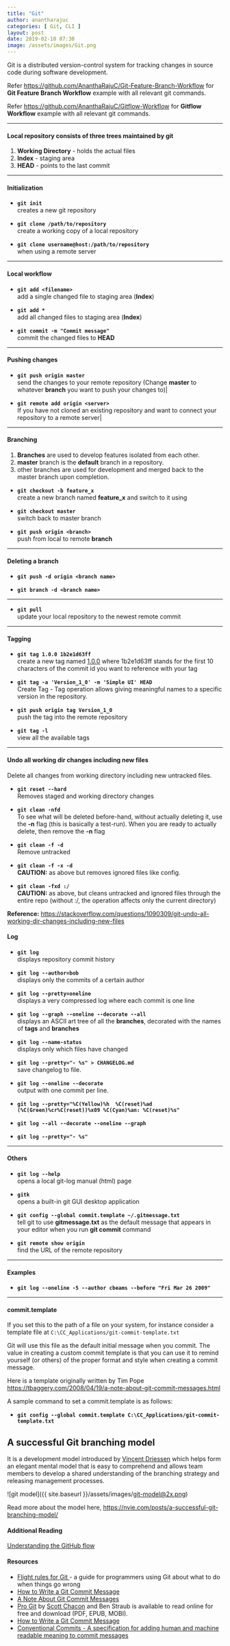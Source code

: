 ```yaml
---
title: "Git"
author: anantharajuc
categories: [ Git, CLI ]
layout: post
date: 2019-02-10 07:30
image: /assets/images/Git.png
---
```


Git is a distributed version-control system for tracking changes in source code during software development.

Refer https://github.com/AnanthaRajuC/Git-Feature-Branch-Workflow for **Git Feature Branch Workflow** example with all relevant git commands.

Refer https://github.com/AnanthaRajuC/Gitflow-Workflow for **Gitflow Workflow** example with all relevant git commands.

---

#### Local repository consists of three **trees** maintained by git

1. **Working Directory** - holds the actual files
2. **Index** - staging area
3. **HEAD** - points to the last commit

---

#### Initialization

*	**`git init`**  
creates a new git repository

*	**`git clone /path/to/repository`**  
create a working copy of a local repository

*	**`git clone username@host:/path/to/repository`**  
when using a remote server

---

#### Local workflow

*	**`git add <filename>`**  
add a single changed file to staging area (**Index**)

*	**`git add *`**  
add all changed files to staging area (**Index**)

*	**`git commit -m "Commit message"`**  
commit the changed files to **HEAD**

---

#### Pushing changes

*	**`git push origin master`**  
send the changes to your remote repository (Change **master** to whatever **branch** you want to push your changes to)|

*	**`git remote add origin <server>`**  
If you have not cloned an existing repository and want to connect your repository to a remote server|

---

#### Branching

1. **Branches** are used to develop features isolated from each other.
2. **master** branch is the **default** branch in a repository.
3. other branches are used for development and merged back to the master branch upon completion.

*	**`git checkout -b feature_x`**  
create a new branch named **feature_x** and switch to it using

*	**`git checkout master`**  
switch back to master branch

*	**`git push origin <branch>`**  
push from local to remote **branch**

---

#### Deleting a branch

*	**`git push -d origin <branch name>`**  

*	**`git branch -d <branch name>`**  

---

*	**`git pull`**   
update your local repository to the newest remote commit

---

#### Tagging

*	**`git tag 1.0.0 1b2e1d63ff`**   
create a new tag named <a href="https://semver.org/" target="_blank" >1.0.0</a> where 1b2e1d63ff stands for the first 10 characters of the commit id you want to reference with your tag

*	**`git tag -a 'Version_1_0' -m 'Simple UI' HEAD`**   
Create Tag - Tag operation allows giving meaningful names to a specific version in the repository.

*	**`git push origin tag Version_1_0`**   
push the tag into the remote repository

*	**`git tag -l`**   
view all the available tags

---

#### Undo all working dir changes including new files

Delete all changes from working directory including new untracked files.

*	**`git reset --hard`**   
Removes staged and working directory changes

*	**`git clean -nfd`**   
To see what will be deleted before-hand, without actually deleting it, use the **-n** flag (this is basically a test-run). When you are ready to actually delete, then remove the **-n** flag

*	**`git clean -f -d`**   
Remove untracked

*	**`git clean -f -x -d`**   
**CAUTION:** as above but removes ignored files like config.

*	**`git clean -fxd :/`**   
**CAUTION:** as above, but cleans untracked and ignored files through the entire repo (without :/, the operation affects only the current directory)
 
**Reference:** https://stackoverflow.com/questions/1090309/git-undo-all-working-dir-changes-including-new-files

#### Log

*	**`git log`**   
displays repository commit history

*	**`git log --author=bob`**   
displays only the commits of a certain author

*	**`git log --pretty=oneline`**   
displays a very compressed log where each commit is one line

*	**`git log --graph --oneline --decorate --all`**   
displays an ASCII art tree of all the **branches**, decorated with the names of **tags** and **branches**

*	**`git log --name-status`**   
displays only which files have changed

*	**`git log --pretty="- %s" > CHANGELOG.md`**   
save changelog to file.

*	**`git log --oneline --decorate`**   
output with one commit per line.

*	**`git log --pretty="%C(Yellow)%h  %C(reset)%ad (%C(Green)%cr%C(reset))%x09 %C(Cyan)%an: %C(reset)%s"`**   

*	**`git log --all --decorate --oneline --graph`**   

*	**`git log --pretty="- %s"`**   

---

#### Others

*	**`git log --help`**   
opens a local git-log manual (html) page

*	**`gitk`**   
opens a built-in git GUI desktop application

*	**`git config --global commit.template ~/.gitmessage.txt`**   
tell git to use **gitmessage.txt** as the default message that appears in your editor when you run **git commit** command

*	**`git remote show origin`**   
find the URL of the remote repository

---

#### Examples

*	**`git log --oneline -5 --author cbeams --before "Fri Mar 26 2009"`**   

---

#### commit.template

If you set this to the path of a file on your system, for instance consider a template file at                     `C:\CC_Applications/git-commit-template.txt` 

<script src="https://gist.github.com/AnanthaRajuC/7c064859b3ef1c046c3070801e512001.js?file=git-commit-template.txt"></script>

Git will use this file as the default initial message when you commit. The value in creating a custom commit template is that you can use it to remind yourself (or others) of the proper format and style when creating a commit message.

Here is a template originally written by Tim Pope <https://tbaggery.com/2008/04/19/a-note-about-git-commit-messages.html>

A sample command to set a commit.template is as follows:

*	**`git config --global commit.template C:\CC_Applications/git-commit-template.txt`**   

## A successful Git branching model

It is a development model introduced by <a href="https://nvie.com/about/" target="_blank" >Vincent Driessen</a> which helps form an elegant mental model that is easy to comprehend and allows team members to develop a shared understanding of the branching strategy and releasing management processes.

![git model]({{ site.baseurl }}/assets/images/git-model@2x.png)

Read more about the model here, <https://nvie.com/posts/a-successful-git-branching-model/> 

#### Additional Reading

<a href="https://guides.github.com/introduction/flow/" target="_blank" >Understanding the GitHub flow</a>

#### Resources

- <a href="https://github.com/k88hudson/git-flight-rules" target="_blank" >Flight rules for Git </a>- a guide for programmers using Git about what to do when things go wrong
- <a href="https://chris.beams.io/posts/git-commit/" target="_blank" >How to Write a Git Commit Message</a>
- <a href="https://tbaggery.com/2008/04/19/a-note-about-git-commit-messages.html" target="_blank" >A Note About Git Commit Messages</a>
- <a href="https://nvie.com/posts/a-successful-git-branching-model/" target="_blank" >Pro Git</a> by <a href="http://scottchacon.com/about.html" target="_blank" >Scott Chacon</a> and Ben Straub is available to read online for free and download (PDF, EPUB, MOBI).
- <a href="https://chris.beams.io/posts/git-commit/" target="_blank" >How to Write a Git Commit Message</a>
- <a href="https://www.conventionalcommits.org/en/v1.0.0/" target="_blank" >Conventional Commits - A specification for adding human and machine readable meaning to commit messages</a>
